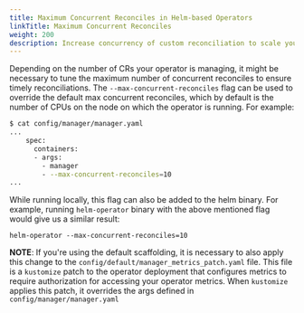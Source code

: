 ```yaml
---
title: Maximum Concurrent Reconciles in Helm-based Operators
linkTitle: Maximum Concurrent Reconciles
weight: 200
description: Increase concurrency of custom reconciliation to scale your operator to large clusters.
---
```


Depending on the number of CRs your operator is managing, it might be necessary to tune the maximum number of concurrent reconciles to ensure timely reconciliations. The `--max-concurrent-reconciles` flag can be used to override the default max concurrent reconciles, which by default is the number of CPUs on the node on which the operator is running. For example:

```sh
$ cat config/manager/manager.yaml
...
    spec:
      containers:
      - args:
        - manager
        - --max-concurrent-reconciles=10
...
```

While running locally, this flag can also be added to the helm binary. For example, running `helm-operator` binary with the above mentioned flag would give us a similar result:
```
helm-operator --max-concurrent-reconciles=10
```

**NOTE**: If you're using the default scaffolding, it is necessary to also apply this change to the `config/default/manager_metrics_patch.yaml` file. 
This file is a `kustomize` patch to the operator deployment that configures metrics to require authorization for accessing 
your operator metrics. When `kustomize` applies this patch, it overrides the args defined in `config/manager/manager.yaml`
